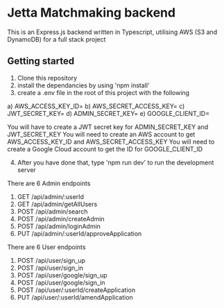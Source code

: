 # Jetta Matchmaking backend

This is an Express.js backend written in Typescript, utilising AWS (S3 and DynamoDB) for a full stack project

## Getting started

1) Clone this repository
2) install the dependancies by using 'npm install'
3) create a .env file in the root of this project with the following

a) AWS_ACCESS_KEY_ID=
b) AWS_SECRET_ACCESS_KEY=
c) JWT_SECRET_KEY=
d) ADMIN_SECRET_KEY=
e) GOOGLE_CLIENT_ID=

You will have to create a JWT secret key for ADMIN_SECRET_KEY and JWT_SECRET_KEY
You will need to create an AWS account to get AWS_ACCESS_KEY_ID and AWS_SECRET_ACCESS_KEY
You will need to create a Google Cloud account to get the ID for GOOGLE_CLIENT_ID

4) After you have done that, type 'npm run dev' to run the development server

There are 6 Admin endpoints

1) GET /api/admin/:userId
2) GET /api/admin/getAllUsers
3) POST /api/admin/search
4) POST /api/admin/createAdmin
5) POST /api/admin/loginAdmin
6) PUT /api/admin/:userId/approveApplication

There are 6 User endpoints
1) POST /api/user/sign_up
2) POST /api/user/sign_in
3) POST /api/user/google/sign_up
4) POST /api/user/google/sign_in
5) POST /api/user/:userId/createApplication
6) PUT /api/user/:userId/amendApplication